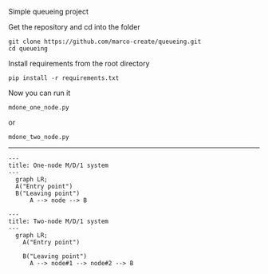 ﻿Simple queueing project

Get the repository and cd into the folder

```
git clone https://github.com/marco-create/queueing.git
cd queueing
```

Install requirements from the root directory

```
pip install -r requirements.txt
```
Now you can run it

```
mdone_one_node.py
```

or

```
mdone_two_node.py
```

<hr>

```mermaid
---
title: One-node M/D/1 system
---
  graph LR;
  A("Entry point")
  B("Leaving point")
      A --> node --> B
```


```mermaid
---
title: Two-node M/D/1 system
---
  graph LR;
    A("Entry point")

    B("Leaving point")
      A --> node#1 --> node#2 --> B
```
